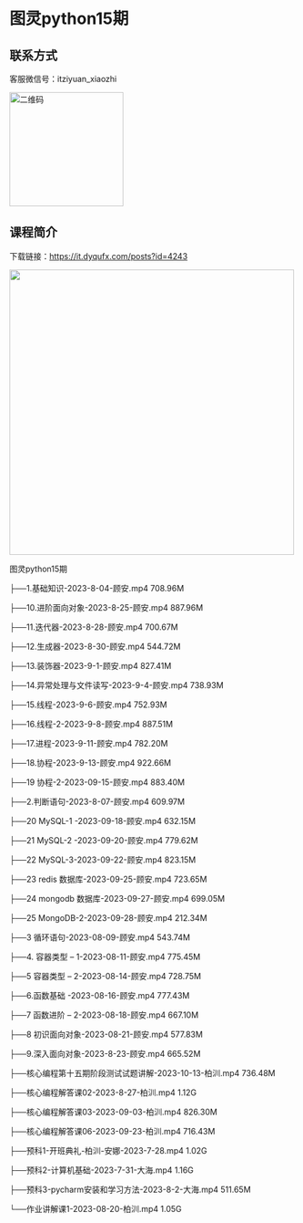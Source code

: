 # 图灵python15期

## 联系方式

客服微信号：itziyuan_xiaozhi

<img src="https://ziyuanyun.oss-cn-guangzhou.aliyuncs.com/common/20240614073449/666b82192834a.jpg" width="200" height="200" alt="二维码">

## 课程简介

下载链接：https://it.dyqufx.com/posts?id=4243

<img src="https://ziyuanyun.oss-cn-guangzhou.aliyuncs.com/yun/20240711142038/668f79b6bedfd.jpg" width="500" alt="">

  

 图灵python15期

 ├──1.基础知识-2023-8-04-顾安.mp4 708.96M

 ├──10.进阶面向对象-2023-8-25-顾安.mp4 887.96M

 ├──11.迭代器-2023-8-28-顾安.mp4 700.67M

 ├──12.生成器-2023-8-30-顾安.mp4 544.72M

 ├──13.装饰器-2023-9-1-顾安.mp4 827.41M

 ├──14.异常处理与文件读写-2023-9-4-顾安.mp4 738.93M

 ├──15.线程-2023-9-6-顾安.mp4 752.93M

 ├──16.线程-2-2023-9-8-顾安.mp4 887.51M

 ├──17.进程-2023-9-11-顾安.mp4 782.20M

 ├──18.协程-2023-9-13-顾安.mp4 922.66M

 ├──19 协程-2-2023-09-15-顾安.mp4 883.40M

 ├──2.判断语句-2023-8-07-顾安.mp4 609.97M

 ├──20 MySQL-1 -2023-09-18-顾安.mp4 632.15M

 ├──21 MySQL-2 -2023-09-20-顾安.mp4 779.62M

 ├──22 MySQL-3-2023-09-22-顾安.mp4 823.15M

 ├──23 redis 数据库-2023-09-25-顾安.mp4 723.65M

 ├──24 mongodb 数据库-2023-09-27-顾安.mp4 699.05M

 ├──25 MongoDB-2-2023-09-28-顾安.mp4 212.34M

 ├──3 循环语句-2023-08-09-顾安.mp4 543.74M

 ├──4. 容器类型 &#8211; 1-2023-08-11-顾安.mp4 775.45M

 ├──5 容器类型 &#8211; 2-2023-08-14-顾安.mp4 728.75M

 ├──6.函数基础 -2023-08-16-顾安.mp4 777.43M

 ├──7 函数进阶 &#8211; 2-2023-08-18-顾安.mp4 667.10M

 ├──8 初识面向对象-2023-08-21-顾安.mp4 577.83M

 ├──9.深入面向对象-2023-8-23-顾安.mp4 665.52M

 ├──核心编程第十五期阶段测试试题讲解-2023-10-13-柏汌.mp4 736.48M

 ├──核心编程解答课02-2023-8-27-柏汌.mp4 1.12G

 ├──核心编程解答课03-2023-09-03-柏汌.mp4 826.30M

 ├──核心编程解答课06-2023-09-23-柏汌.mp4 716.43M

 ├──预科1-开班典礼-柏汌-安娜-2023-7-28.mp4 1.02G

 ├──预科2-计算机基础-2023-7-31-大海.mp4 1.16G

 ├──预科3-pycharm安装和学习方法-2023-8-2-大海.mp4 511.65M

 └──作业讲解课1-2023-08-20-柏汌.mp4 1.05G

  